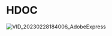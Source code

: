 # HDOC

![VID_20230228184006_AdobeExpress](https://user-images.githubusercontent.com/86047367/221864936-887dd6aa-b879-46a5-99f8-8c5e1027bc50.gif)
